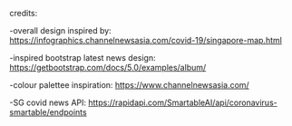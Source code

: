 credits:

-overall design inspired by: https://infographics.channelnewsasia.com/covid-19/singapore-map.html

-inspired bootstrap latest news design: https://getbootstrap.com/docs/5.0/examples/album/

-colour palettee inspiration: https://www.channelnewsasia.com/

-SG covid news API: https://rapidapi.com/SmartableAI/api/coronavirus-smartable/endpoints
